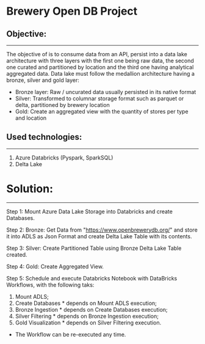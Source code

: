 # Brewery Open DB Project

## Objective:
--------------------
The objective of is to consume data from an API, persist into a data lake architecture with three layers with the first one being raw data, the second one curated and partitioned by location and the third one having analytical aggregated data.
Data lake must follow the medallion architecture having a bronze, silver and gold layer:
 * Bronze layer: Raw / uncurated data usually persisted in its native format
 * Silver: Transformed to columnar storage format such as parquet or delta, partitioned by brewery location
 * Gold: Create an aggregated view with the quantity of stores per type and location


## Used technologies:
-------------------------
1. Azure Databricks (Pyspark, SparkSQL)
2. Delta Lake

# Solution:
---------------

Step 1: Mount Azure Data Lake Storage into Databricks and create Databases.

Step 2: Bronze: Get Data from "https://www.openbrewerydb.org/" and store it into ADLS as Json Format and create Delta Lake Table with its contents.

Step 3: Silver: Create Partitioned Table using Bronze Delta Lake Table created.

Step 4: Gold: Create Aggregated View.

Step 5: Schedule and execute Databricks Notebook with DataBricks Workflows, with the following taks:
1. Mount ADLS;
2. Create Databases * depends on Mount ADLS execution;
3. Bronze Ingestion * depends on Create Databases execution;
4. Silver Filtering * depends on Bronze Ingestion execution;
5. Gold Visualization * depends on Silver Filtering execution.

* The Workflow can be re-executed any time.
